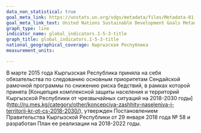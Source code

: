```yaml
---
data_non_statistical: true
goal_meta_link: https://unstats.un.org/sdgs/metadata/files/Metadata-01-05-03.pdf
goal_meta_link_text: United Nations Sustainable Development Goals Metadata (pdf 894kB)
graph_type: line
indicator_name: global_indicators.1-5-3-title
graph_title: global_indicators.1-5-3-title
national_geographical_coverage: Кыргызская Республика
measurement_units: 

---
```

В марте 2015 года Кыргызская Республика приняла на себя обязательства по следованию основным приоритетам Сендайской рамочной программы по снижению риска бедствий, в рамках которой принята [Концепция комплексной защиты населения и территорий Кыргызской Республики от чрезвычайных ситуаций на 2018-2030 годы] (http://ru.mes.kg/category/other/koncepciya-zashhity-naseleniya-i-territorii-kr-ot-cs-2018-2030/), утвержден Постановлением Правительства Кыргызской Республики от 29 января 2018 года № 58 и разработан План ее реализации на 2018-2022 годы. 
